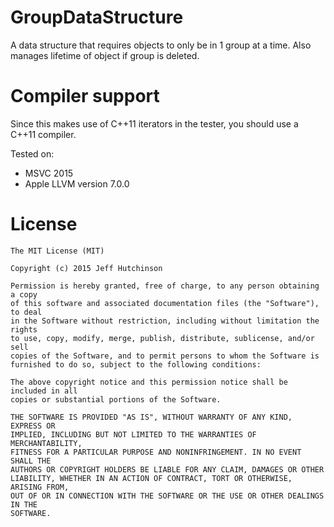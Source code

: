 # GroupDataStructure
A data structure that requires objects to only be in 1 group at a time. Also manages lifetime of object if group is deleted.

# Compiler support
Since this makes use of C++11 iterators in the tester, you should use a C++11 compiler.

Tested on:

* MSVC 2015
* Apple LLVM version 7.0.0

# License

```
The MIT License (MIT)

Copyright (c) 2015 Jeff Hutchinson

Permission is hereby granted, free of charge, to any person obtaining a copy
of this software and associated documentation files (the "Software"), to deal
in the Software without restriction, including without limitation the rights
to use, copy, modify, merge, publish, distribute, sublicense, and/or sell
copies of the Software, and to permit persons to whom the Software is
furnished to do so, subject to the following conditions:

The above copyright notice and this permission notice shall be included in all
copies or substantial portions of the Software.

THE SOFTWARE IS PROVIDED "AS IS", WITHOUT WARRANTY OF ANY KIND, EXPRESS OR
IMPLIED, INCLUDING BUT NOT LIMITED TO THE WARRANTIES OF MERCHANTABILITY,
FITNESS FOR A PARTICULAR PURPOSE AND NONINFRINGEMENT. IN NO EVENT SHALL THE
AUTHORS OR COPYRIGHT HOLDERS BE LIABLE FOR ANY CLAIM, DAMAGES OR OTHER
LIABILITY, WHETHER IN AN ACTION OF CONTRACT, TORT OR OTHERWISE, ARISING FROM,
OUT OF OR IN CONNECTION WITH THE SOFTWARE OR THE USE OR OTHER DEALINGS IN THE
SOFTWARE.
```